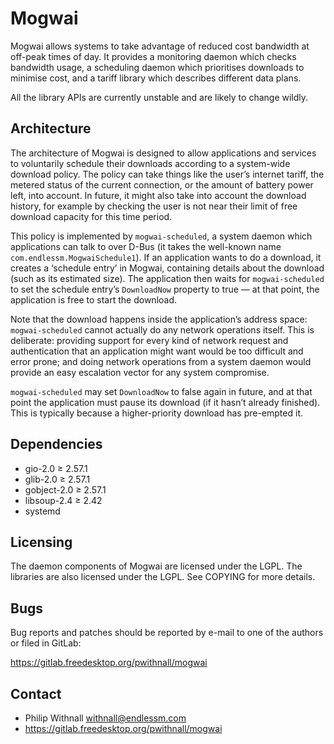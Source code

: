 Mogwai
======

Mogwai allows systems to take advantage of reduced cost bandwidth at off-peak
times of day. It provides a monitoring daemon which checks bandwidth usage, a
scheduling daemon which prioritises downloads to minimise cost, and a tariff
library which describes different data plans.

All the library APIs are currently unstable and are likely to change wildly.

Architecture
------------

The architecture of Mogwai is designed to allow applications and services to
voluntarily schedule their downloads according to a system-wide download policy.
The policy can take things like the user’s internet tariff, the metered status
of the current connection, or the amount of battery power left, into account. In
future, it might also take into account the download history, for example by
checking the user is not near their limit of free download capacity for this
time period.

This policy is implemented by `mogwai-scheduled`, a system daemon which
applications can talk to over D-Bus (it takes the well-known name
`com.endlessm.MogwaiSchedule1`). If an application wants to do a download, it
creates a ‘schedule entry’ in Mogwai, containing details about the download
(such as its estimated size). The application then waits for `mogwai-scheduled`
to set the schedule entry’s `DownloadNow` property to true — at that point, the
application is free to start the download.

Note that the download happens inside the application’s address space:
`mogwai-scheduled` cannot actually do any network operations itself. This is
deliberate: providing support for every kind of network request and
authentication that an application might want would be too difficult and error
prone; and doing network operations from a system daemon would provide an easy
escalation vector for any system compromise.

`mogwai-scheduled` may set `DownloadNow` to false again in future, and at that
point the application must pause its download (if it hasn’t already finished).
This is typically because a higher-priority download has pre-empted it.

Dependencies
------------

 * gio-2.0 ≥ 2.57.1
 * glib-2.0 ≥ 2.57.1
 * gobject-2.0 ≥ 2.57.1
 * libsoup-2.4 ≥ 2.42
 * systemd

Licensing
---------

The daemon components of Mogwai are licensed under the LGPL. The libraries are
also licensed under the LGPL. See COPYING for more details.

Bugs
----

Bug reports and patches should be reported by e-mail to one of the authors or
filed in GitLab:

https://gitlab.freedesktop.org/pwithnall/mogwai

Contact
-------

 * Philip Withnall <withnall@endlessm.com>
 * https://gitlab.freedesktop.org/pwithnall/mogwai
